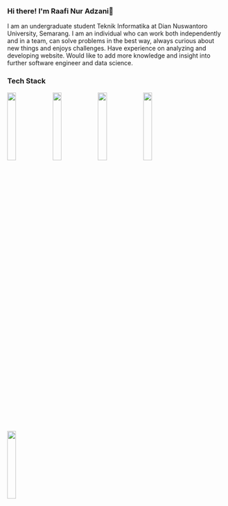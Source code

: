 ### Hi there! I'm Raafi Nur Adzani👋 

I am an undergraduate student Teknik Informatika at Dian Nuswantoro University, Semarang. I am an individual who can work both independently and in a team, can solve problems in the best way, always curious about new things and enjoys challenges. Have experience on analyzing and developing website. Would like to add more knowledge and insight into further software engineer and data science.

### Tech Stack  

<p>
  <img src="https://github.com/SAWARATSUKI/KawaiiLogos/blob/main/Laravel/LaravelTransparent.png" width="20%">
  <img src="https://github.com/SAWARATSUKI/KawaiiLogos/blob/main/Next.js/Next.js.png" width="20%" >
  <img src="https://github.com/SAWARATSUKI/KawaiiLogos/blob/main/React/React.png" width="20%" >
  <img src="https://github.com/SAWARATSUKI/KawaiiLogos/blob/main/Node.js/Node.js.png" width="20%" >
  <img src="https://github.com/SAWARATSUKI/KawaiiLogos/blob/main/TypeScript/TypeScript.png" width="20%" >
</p>
